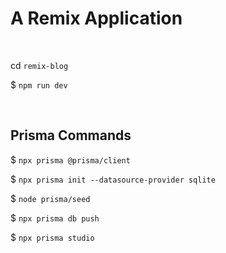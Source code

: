 # A Remix Application

<br/>

<p>cd <code>remix-blog</code></p>
<p>$ <code>npm run dev</code></p>

<br/>

## Prisma Commands

<p>$ <code>npx prisma @prisma/client</code></p>
<p>$ <code>npx prisma init --datasource-provider sqlite</code></p>
<p>$ <code>node prisma/seed</code></p>
<p>$ <code>npx prisma db push</code></p>
<p>$ <code>npx prisma studio </code></p>
